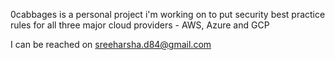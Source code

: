 0cabbages is a personal project i'm working on to put security best practice rules for all three major cloud providers - AWS, Azure and GCP

I can be reached on sreeharsha.d84@gmail.com

